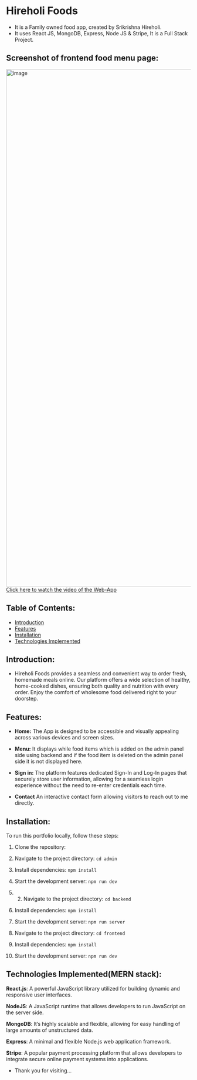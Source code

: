 # Hireholi Foods
- It is a Family owned food app, created by Srikrishna Hireholi. 
- It uses React JS, MongoDB, Express, Node JS &amp; Stripe, It is a Full Stack Project.

## Screenshot of frontend food menu page:

 <img width="1407" alt="image" 
 src="https://utfs.io/f/mJvRnIkXEid5E4kCZnNDzjVSECFvRg0empHMdq1bZkXQ2Air">
[Click here to watch the video of the Web-App](https://utfs.io/f/mJvRnIkXEid5wVxNUe4pAomQBrFi0vc4ufM8NyzqhETIGSlR) 

## Table of Contents:

- [Introduction](#introduction)
- [Features](#features)
- [Installation](#installation)
- [Technologies Implemented](#technologies-implemented)


## Introduction:
- Hireholi Foods provides a seamless and convenient way to order fresh, homemade meals online. Our platform offers a wide selection of healthy, home-cooked dishes, ensuring both quality and nutrition with every order. Enjoy the comfort of wholesome food delivered right to your doorstep.


## Features:

- **Home:** The App is designed to be accessible and visually appealing across various devices and screen sizes.

- **Menu:** It displays while food items which is added on the admin panel side using backend and if the food item is deleted on the admin panel side it is not displayed here.

- **Sign in:** The platform features dedicated Sign-In and Log-In pages that securely store user information, allowing for a seamless login experience without the need to re-enter credentials each time.

- **Contact** An interactive contact form allowing visitors to reach out to me directly.

## Installation:

To run this portfolio locally, follow these steps:

1. Clone the repository:

2. Navigate to the project directory: `cd admin`

3. Install dependencies: `npm install`

4. Start the development server: `npm run dev`

5. 2. Navigate to the project directory: `cd backend`

6. Install dependencies: `npm install`

7. Start the development server: `npm run server`
   
8. Navigate to the project directory: `cd frontend`

9. Install dependencies: `npm install`

10. Start the development server: `npm run dev`



## Technologies Implemented(MERN stack):

**React.js**: A powerful JavaScript library utilized for building dynamic and responsive user interfaces.

**NodeJS**: A JavaScript runtime that allows developers to run JavaScript on the server side.    

**MongoDB**: It’s highly scalable and flexible, allowing for easy handling of large amounts of unstructured data.

**Express**: A minimal and flexible Node.js web application framework.

**Stripe**: A popular payment processing platform that allows developers to integrate secure online payment systems into applications.

- Thank you for visiting...



                                                                                                                                                              
